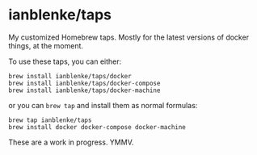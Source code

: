 # ianblenke/taps

My customized Homebrew taps. Mostly for the latest versions of docker things, at the moment.

To use these taps, you can either:

    brew install ianblenke/taps/docker
    brew install ianblenke/taps/docker-compose
    brew install ianblenke/taps/docker-machine

or you can `brew tap` and install them as normal formulas:

    brew tap ianblenke/taps
    brew install docker docker-compose docker-machine

These are a work in progress. YMMV.
